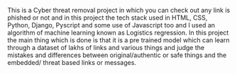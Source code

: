 This is a Cyber threat removal project in which you can check out any link is phished or not and in this project the tech stack used in HTML, CSS, Python, Django, Pyscript and some use of Javascript too and I used an algorithm of machine learning known as Logistics regression.
In this project the main thing which is done is that it is a pre trained model which can learn through a dataset of lakhs of links and various things and judge the mistakes and differences between original/authentic or safe things and the embedded/ threat based links or messages.
